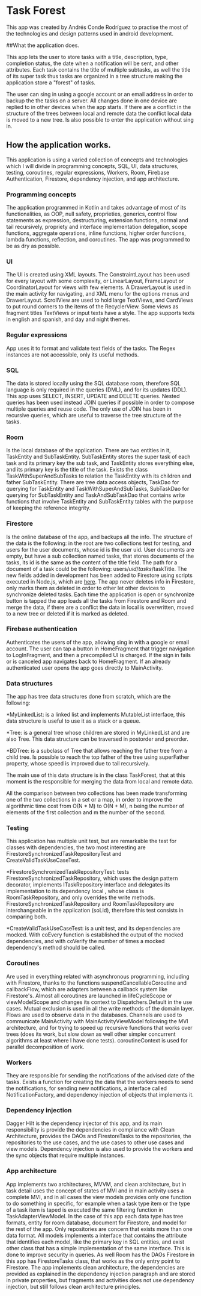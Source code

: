# Task Forest
This app was created by Andrés Conde Rodríguez to practise the most of the technologies and design
patterns used in android development.

##What the application does.

This app lets the user to store tasks with a title, description, type, completion status, the date
when a notification will be sent, and other attributes.
Each task contains the title of multiple subtasks, as well the title of its super task
thus tasks are organized in a tree structure making the application store a "forest" of tasks.

The user can sing in using a google account or an email address in order to backup the the tasks
on a server. All changes done in one device are replied to in other devices when the app starts.
If there are a conflict in the structure of the trees between local and remote data the conflict
local data is moved to a new tree.
Is also possible to enter the application without sing in.

## How the application works.

This application is using a varied collection of concepts and technologies which I will divide in
programming concepts, SQL, UI, data structures, testing, coroutines, regular expressions, Workers,
Room, Firebase Authentication, Firestore, dependency injection, and app architecture.

### Programming concepts

The application programmed in Kotlin and takes advantage of most of its functionalities,
as OOP, null safety, proprieties, generics, control flow statements as expression,
destructuring, extension functions, normal and tail recursively, propriety and interface
implementation delegation, scope functions, aggregate operations, inline functions, higher order
functions, lambda functions, reflection, and coroutines.
The app was programmed to be as dry as possible.

### UI
The UI is created using XML layouts. The ConstraintLayout has been used for every layout with
some complexity, or LinearLayout, FrameLayout or CoordinatorLayout for views with few elements.
A DrawerLayout is used in the main activity for navigating, and XML menu for the options menus
and DrawerLayout. ScrollView are used to hold large TextViews, and CardViews to put round
corners to the items of the RecyclerView.
Some views as fragment titles TextViews or input texts have a style.
The app supports texts in english and spanish, and day and night themes.

### Regular expressions
App uses it to format and validate text fields of the tasks.
The Regex instances are not accessible, only its useful methods.

### SQL
The data is stored locally using the SQL database room, therefore SQL language is only required
in the queries (DML), and for its updates (DDL).
This app uses SELECT, INSERT, UPDATE and DELETE queries. Nested queries has been used instead
JOIN queries if possible in order to compose multiple queries and reuse code. The only use of
JOIN has been in recursive queries, which are useful to traverse the tree structure of the
tasks.

### Room
Is the local database of the application. There are two entities in it, TaskEntity
and SubTaskEntity. SubTaskEntity stores the super task of each task and its primary key
the sub task, and TaskEntity stores everything else, and its primary key is the title of
the task. Exists the class TaskWithSuperAndSubTasks to relation the TaskEntity with its
children and father SubTaskEntity.
There are tree data access objects, TaskDao for querying for TaskEntity and
TaskWithSuperAndSubTasks, SubTaskDao for querying for SubTaskEntity and TaskAndSubTaskDao
that contains write functions that involve TaskEntity and SubTaskEntity tables with the
purpose of keeping the reference integrity.

### Firestore
Is the online database of the app, and backups all the info.
The structure of the data is the following: in the root are two collections test for
testing, and users for the user documents, whose id is the user uid. User documents are
empty, but have a sub collection named tasks, that stores documents of the tasks, its
id is the same as the content of the title field. The path for a document of a task could
be the following: users/$uid/tasks/$taskTitle.
The new fields added in development has been added to Firestore using scripts executed in
Node.js, which are [here](https://github.com/Andres741/TaskForestBackedScripts "TaskForestBackedScripts").
The app never deletes info in Firestore, only marks them as deleted in order to other let
other devices to synchronize deleted tasks.
Each time the application is open or synchronize button is tapped the app loads all the
tasks from Firestore and Room and merge the data, if there are a conflict the data in local
is overwritten, moved to a new tree or deleted if it is marked as deleted.

### Firebase authentication
Authenticates the users of the app, allowing sing in with a google
or email account. The user can tap a button in HomeFragment that trigger navigation to
LogInFragment, and then a precompiled UI is charged. If the sign in fails or is canceled
app navigates back to HomeFragment.
If an already authenticated user opens the app goes directly to MainActivity.

### Data structures
The app has tree data structures done from scratch, which are the following:

*MyLinkedList: is a linked list and implements MutableList interface, this data structure is
useful to use it as a stack or a queue.

*Tree: is a general tree whose children are stored in MyLinkedList and are also Tree. This
data structure can be traversed in postorder and preorder.

*BDTree: is a subclass of Tree that allows reaching the father tree from a child tree. Is
possible to reach the top father of the tree using superFather property, whose speed is
improved due to tail recursively.

The main use of this data structure is in the class TaskForest, that at this moment is the
responsible for merging the data from local and remote data.

All the comparison between two collections has been made transforming one of the two
collections in a set or a map, in order to improve the algorithmic time cost from O(N * M)
to O(N + M), n being the number of elements of the first collection and m the number of the
second.

### Testing

This application has multiple unit test, but are remarkable the test for classes with
dependencies, the two most interesting are FirestoreSynchronizedTaskRepositoryTest and
CreateValidTaskUseCaseTest.

*FirestoreSynchronizedTaskRepositoryTest: tests FirestoreSynchronizedTaskRepository, which
uses the design pattern decorator, implements ITaskRepository interface and delegates its
implementation to its dependency local , whose class is RoomTaskRepository, and only
overrides the write methods. FirestoreSynchronizedTaskRepository and RoomTaskRepository are
interchangeable in the application (soLid), therefore this test consists in comparing both.

*CreateValidTaskUseCaseTest: is a unit test, and its dependencies are mocked.
With coEvery function is established the output of the mocked dependencies, and with
coVerify the number of times a mocked dependency's method should be called.

### Coroutines
Are used in everything related with asynchronous programming, including with Firestore, thanks
to the functions suspendCancellableCoroutine and callbackFlow, which are adapters between a
callback system like Firestore's.
Almost all coroutines are launched in lifeCycleScope or viewModelScope and changes its context
to Dispatchers.Default in the use cases.
Mutual exclusion is used in all the write methods of the domain layer.
Flows are used to observe data in the databases.
Channels are used to communicate MainActivity with MainActivityViewModel following the MVI
architecture, and for trying to speed up recursive functions that works over trees (does its
work, but slow down as well other simpler concurrent algorithms at least where I have done tests).
coroutineContext is used for parallel decomposition of work.

### Workers
They are responsible for sending the notifications of the advised date of the tasks.
Exists a function for creating the data that the workers needs to send the notifications,
for sending new notifications, a interface called NotificationFactory, and dependency
injection of objects that implements it.

### Dependency injection
Dagger Hilt is the dependency injector of this app, and its main responsibility is provide the
dependencies in compliance with Clean Architecture, provides the DAOs and FirestoreTasks to the
repositories, the repositories to the use cases, and the use cases to other use cases and view
models. Dependency injection is also used to provide the workers and the sync objects that
require multiple instances.

### App architecture
App implements two architectures, MVVM, and clean architecture, but in task detail uses
the concept of states of MVI and in main activity uses a complete MVI, and in all cases
the view models provides only one function to do something in specific, for example when a
task type item or the type of a task item is taped is executed the same filtering function
in TaskAdapterViewModel.
In the case of this app each data type has tree formats, entity for room database, document
for Firestore, and model for the rest of the app. Only repositories are concern that exists
more than one data format.
All models implements a interface that contains the attribute that identifies each model,
like the primary key in SQL entities, and exist other class that has a simple implementation
of the same interface. This is done to improve security in queries.
As well Room has the DAOs Firestore in this app has FirestoreTasks class, that works as
the only entry point to Firestore.
The app implements clean architecture, the dependencies are provided as explained in the
dependency injection paragraph and are stored in private properties, but fragments and
activities does not use dependency injection, but still follows clean architecture principles.


